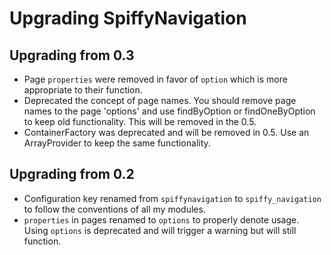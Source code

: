 # Upgrading SpiffyNavigation

## Upgrading from 0.3
  * Page `properties` were removed in favor of `option` which is more appropriate to their function.
  * Deprecated the concept of page names. You should remove page names to the page 'options' and use findByOption
    or findOneByOption to keep old functionality. This will be removed in the 0.5.
  * ContainerFactory was deprecated and will be removed in 0.5. Use an ArrayProvider to keep the same functionality.

## Upgrading from 0.2
- Configuration key renamed from `spiffynavigation` to `spiffy_navigation` to follow the conventions of all my modules.
- `properties` in pages renamed to `options` to properly denote usage. Using `options` is deprecated and will trigger a
  warning but will still function.
